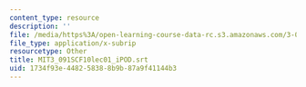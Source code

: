 ```yaml
---
content_type: resource
description: ''
file: /media/https%3A/open-learning-course-data-rc.s3.amazonaws.com/3-091sc-introduction-to-solid-state-chemistry-fall-2010/1734f93e448258388b9b87a9f41144b3_MIT3_091SCF10lec01_iPOD.vtt
file_type: application/x-subrip
resourcetype: Other
title: MIT3_091SCF10lec01_iPOD.srt
uid: 1734f93e-4482-5838-8b9b-87a9f41144b3
---
```


